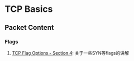 # TCP Basics

## Packet Content

### Flags
1. [TCP Flag Options - Section 4](http://www.firewall.cx/networking-topics/protocols/tcp/136-tcp-flag-options.html): 关于一些SYN等flags的讲解
